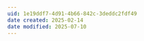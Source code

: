 ```yaml
---
uid: 1e19ddf7-4d91-4b66-842c-3deddc2fdf49
date created: 2025-02-14
date modified: 2025-07-10
---
```

